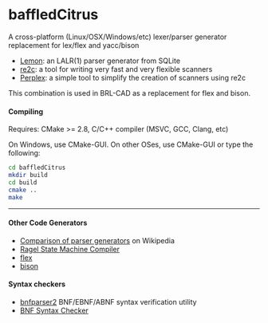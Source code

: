 baffledCitrus
=============

A cross-platform (Linux/OSX/Windows/etc) lexer/parser generator replacement for lex/flex and yacc/bison

* [Lemon](lemon/README): an LALR(1) parser generator from SQLite
* [re2c](re2c/README.in): a tool for writing very fast and very flexible scanners
* [Perplex](perplex/README.txt): a simple tool to simplify the creation of scanners using re2c


This combination is used in BRL-CAD as a replacement for flex and bison.

#### Compiling ####
Requires: CMake >= 2.8, C/C++ compiler (MSVC, GCC, Clang, etc)

On Windows, use CMake-GUI. On other OSes, use CMake-GUI or type the following:
```sh
cd baffledCitrus
mkdir build
cd build
cmake ..
make
```

-----------------------

#### Other Code Generators ####
* [Comparison of parser generators](http://en.wikipedia.org/wiki/Comparison_of_parser_generators) on Wikipedia
* [Ragel State Machine Compiler](http://www.complang.org/ragel/)
* [flex](http://flex.sourceforge.net/)
* [bison](http://www.gnu.org/software/bison/)


#### Syntax checkers ####
* [bnfparser2](http://www.anfdata.cz/bnfparser2/) BNF/EBNF/ABNF syntax verification utility
* [BNF Syntax Checker](http://www.icosaedro.it/bnf_chk/)

